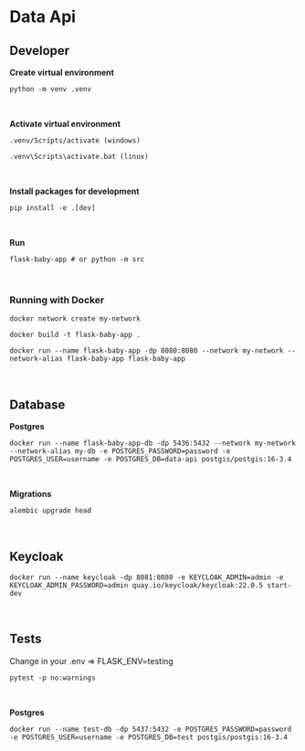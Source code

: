 # Data Api

## Developer

**Create virtual environment**

```
python -m venv .venv
```

<br>

**Activate virtual environment**

```
.venv/Scripts/activate (windows)
```

```
.venv\Scripts\activate.bat (linux)
```

<br>

**Install packages for development**

```
pip install -e .[dev]
```

<br>

**Run**

```shell
flask-baby-app # or python -m src
```

<br>

### Running with Docker

```
docker network create my-network
```

```
docker build -t flask-baby-app .
```

```
docker run --name flask-baby-app -dp 8080:8080 --network my-network --network-alias flask-baby-app flask-baby-app
```

<br>

## Database

**Postgres**

```
docker run --name flask-baby-app-db -dp 5436:5432 --network my-network --network-alias my-db -e POSTGRES_PASSWORD=password -e POSTGRES_USER=username -e POSTGRES_DB=data-api postgis/postgis:16-3.4
```

<br>

**Migrations**

```
alembic upgrade head
```

<br>

## Keycloak

```
docker run --name keycloak -dp 8081:8080 -e KEYCLOAK_ADMIN=admin -e KEYCLOAK_ADMIN_PASSWORD=admin quay.io/keycloak/keycloak:22.0.5 start-dev
```

<br>

## Tests

Change in your .env => FLASK_ENV=testing

```
pytest -p no:warnings
```

<br>

**Postgres**

```
docker run --name test-db -dp 5437:5432 -e POSTGRES_PASSWORD=password -e POSTGRES_USER=username -e POSTGRES_DB=test postgis/postgis:16-3.4
```
